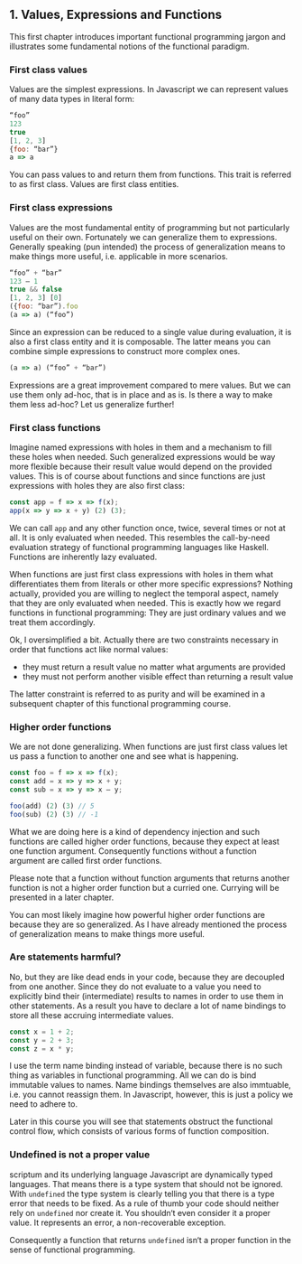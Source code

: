 ## 1. Values, Expressions and Functions

This first chapter introduces important functional programming jargon and illustrates some fundamental notions of the functional paradigm.

### First class values

Values are the simplest expressions. In Javascript we can represent values of many data types in literal form:

```Javascript
“foo”
123
true
[1, 2, 3]
{foo: “bar”}
a => a
```

You can pass values to and return them from functions. This trait is referred to as first class. Values are first class entities.

### First class expressions

Values are the most fundamental entity of programming but not particularly useful on their own. Fortunately we can generalize them to expressions. Generally speaking (pun intended) the process of generalization means to make things more useful, i.e. applicable in more scenarios.

```Javascript
“foo” + “bar”
123 – 1
true && false
[1, 2, 3] [0]
({foo: “bar”).foo
(a => a) (“foo”)
```

Since an expression can be reduced to a single value during evaluation, it is also a first class entity and it is composable. The latter means you can combine simple expressions to construct more complex ones.

```Javascript
(a => a) (“foo” + “bar”)
```

Expressions are a great improvement compared to mere values. But we can use them only ad-hoc, that is in place and as is. Is there a way to make them less ad-hoc? Let us generalize further!

### First class functions

Imagine named expressions with holes in them and a mechanism to fill these holes when needed. Such generalized expressions would be way more flexible because their result value would depend on the provided values. This is of course about functions and since functions are just expressions with holes they are also first class:

```Javascript
const app = f => x => f(x);
app(x => y => x + y) (2) (3);
```

We can call `app` and any other function once, twice, several times or not at all. It is only evaluated when needed. This resembles the call-by-need evaluation strategy of functional programming languages like Haskell. Functions are inherently lazy evaluated.

When functions are just first class expressions with holes in them what differentiates them from literals or other more specific expressions? Nothing actually, provided you are willing to neglect the temporal aspect, namely that they are only evaluated when needed. This is exactly how we regard functions in functional programming: They are just ordinary values and we treat them accordingly.

Ok, I oversimplified a bit. Actually there are two constraints necessary in order that functions act like normal values:

* they must return a result value no matter what arguments are provided
* they must not perform another visible effect than returning a result value

The latter constraint is referred to as purity and will be examined in a subsequent chapter of this functional programming course.

### Higher order functions

We are not done generalizing. When functions are just first class values let us pass a function to another one and see what is happening.

```Javascript
const foo = f => x => f(x);
const add = x => y => x + y;
const sub = x => y => x – y;

foo(add) (2) (3) // 5
foo(sub) (2) (3) // -1
```

What we are doing here is a kind of dependency injection and such functions are called higher order functions, because they expect at least one function argument. Consequently functions without a function argument are called first order functions.

Please note that a function without function arguments that returns another function is not a higher order function but a curried one. Currying will be presented in a later chapter.

You can most likely imagine how powerful higher order functions are because they are so generalized. As I have already mentioned the process of generalization means to make things more useful.

### Are statements harmful?

No, but they are like dead ends in your code, because they are decoupled from one another. Since they do not evaluate to a value you need to explicitly bind their (intermediate) results to names in order to use them in other statements. As a result you have to declare a lot of name bindings to store all these accruing intermediate values.

```Javascript
const x = 1 + 2;
const y = 2 + 3;
const z = x * y;
```

I use the term name binding instead of variable, because there is no such thing as variables in functional programming. All we can do is bind immutable values to names. Name bindings themselves are also immtuable, i.e. you cannot reassign them. In Javascript, however, this is just a policy we need to adhere to.

Later in this course you will see that statements obstruct the functional control flow, which consists of various forms of function composition.

### Undefined is not a proper value

scriptum and its underlying language Javascript are dynamically typed languages. That means there is a type system that should not be ignored. With `undefined` the type system is clearly telling you that there is a type error that needs to be fixed. As a rule of thumb your code should neither rely on `undefined` nor create it. You shouldn‘t even consider it a proper value. It represents an error, a non-recoverable exception.

Consequently a function that returns `undefined` isn‘t a proper function in the sense of functional programming.
